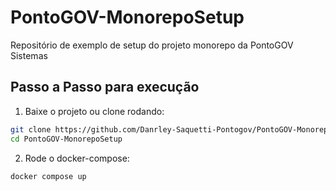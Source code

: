 # PontoGOV-MonorepoSetup

Repositório de exemplo de setup do projeto monorepo da PontoGOV Sistemas

## Passo a Passo para execução

1. Baixe o projeto ou clone rodando:

```bash
git clone https://github.com/Danrley-Saquetti-Pontogov/PontoGOV-MonorepoSetup.git
cd PontoGOV-MonorepoSetup
```

2. Rode o docker-compose:

```bash
docker compose up
```